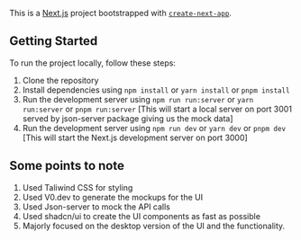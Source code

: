 This is a [Next.js](https://nextjs.org/) project bootstrapped with [`create-next-app`](https://github.com/vercel/next.js/tree/canary/packages/create-next-app).

## Getting Started

To run the project locally, follow these steps:

1. Clone the repository
2. Install dependencies using `npm install` or `yarn install` or `pnpm install`
3. Run the development server using `npm run run:server` or `yarn run:server` or `pnpm run:server` [This will start a local server on port 3001 served by json-server package giving us the mock data]
4. Run the development server using `npm run dev` or `yarn dev` or `pnpm dev` [This will start the Next.js development server on port 3000]

## Some points to note

1. Used Taliwind CSS for styling
2. Used V0.dev to generate the mockups for the UI
3. Used Json-server to mock the API calls
4. Used shadcn/ui to create the UI components as fast as possible
5. Majorly focused on the desktop version of the UI and the functionality.
